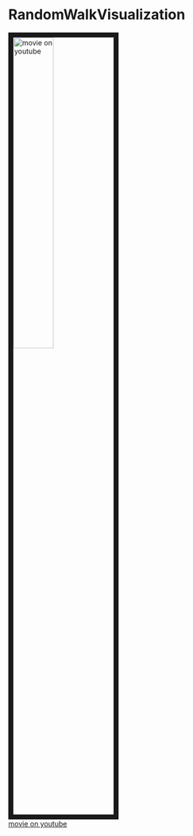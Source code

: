 # RandomWalkVisualization

<a href="http://www.youtube.com/watch?feature=player_embedded&v=ACFolkwECT0
" target="_blank"><img src="http://img.youtube.com/vi/ACFolkwECT0/0.jpg " 
alt="movie on youtube" width=40% border="10" /></a>  
[movie on youtube](https://www.youtube.com/watch?v=ACFolkwECT0)  

